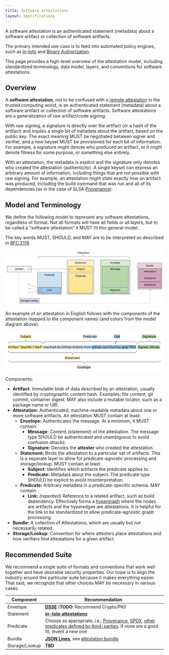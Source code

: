 ```yaml
---
title: Software attestations
layout: specifications
---
```


<div class="subtitle">

A software attestation is an authenticated statement (metadata) about a
software artifact or collection of software artifacts.

The primary intended use case is to feed into automated policy engines, such as
[in-toto] and [Binary Authorization].

</div>

This page provides a high-level overview of the attestation model, including
standardized terminology, data model, layers, and conventions for software
attestations.

## Overview

A **software attestation**, not to be confused with a [remote attestation] in
the trusted computing world, is an authenticated statement (metadata) about a
software artifact or collection of software artifacts. Software attestations
are a generalization of raw artifact/code signing.

With raw signing, a signature is directly over the artifact (or a hash of the
artifact) and *implies* a single bit of metadata about the artifact, based on
the public key. The exact meaning MUST be negotiated between signer and
verifier, and a new keyset MUST be provisioned for each bit of information. For
example, a signature might denote who produced an artifact, or it might denote
fitness for some purpose, or something else entirely.

With an attestation, the metadata is *explicit* and the signature only denotes
who created the attestation (authenticity). A single keyset can express an
arbitrary amount of information, including things that are not possible with
raw signing. For example, an attestation might state exactly how an artifact
was produced, including the build command that was run and all of its
dependencies (as in the case of SLSA [Provenance]).

## Model and Terminology

We define the following model to represent any software attestations, regardless
of format. Not all formats will have all fields or all layers, but to be called
a "software attestation" it MUST fit this general model.

The key words MUST, SHOULD, and MAY are to be interpreted as described in
[RFC 2119].

![Attestation model diagram](images/attestation_layers.svg)

An example of an attestation in English follows with the components of the
attestation mapped to the component names (and colors from the model diagram above):

![Attestation model to English mapping](images/attestation_example_english.svg)

Components:

-   **Artifact:** Immutable blob of data described by an attestation, usually
    identified by cryptographic content hash. Examples: file content, git
    commit, container digest. MAY also include a mutable locator, such as
    a package name or URI.
-   **Attestation:** Authenticated, machine-readable metadata about one or more
    software artifacts. An attestation MUST contain at least:
    -   **Envelope:** Authenticates the message. At a minimum, it MUST contain:
        -   **Message:** Content (statement) of the attestation. The message
            type SHOULD be authenticated and unambiguous to avoid confusion
            attacks.
        -   **Signature:** Denotes the **attester** who created the attestation.
    -   **Statement:** Binds the attestation to a particular set of artifacts.
        This is a separate layer to allow for predicate-agnostic processing
        and storage/lookup. MUST contain at least:
        -   **Subject:** Identifies which artifacts the predicate applies to.
        -   **Predicate:** Metadata about the subject. The predicate type SHOULD
            be explicit to avoid misinterpretation.
    -   **Predicate:** Arbitrary metadata in a predicate-specific schema. MAY
        contain:
        -   **Link:** *(repeated)* Reference to a related artifact, such as
            build dependency. Effectively forms a [hypergraph] where the
            nodes are artifacts and the hyperedges are attestations. It is
            helpful for the link to be standardized to allow predicate-agnostic
            graph processing.
-   **Bundle:** A collection of Attestations, which are usually but not
    necessarily related.
-   **Storage/Lookup:** Convention for where attesters place attestations and
    how verifiers find attestations for a given artifact.

## Recommended Suite

We recommend a single suite of formats and conventions that work well together
and have desirable security properties. Our hope is to align the industry around
this particular suite because it makes everything easier. That said, we
recognize that other choices MAY be necessary in various cases.

| Component | Recommendation |
| --- | --- |
| Envelope | **[DSSE]** (**TODO**: Recommend Crypto/PKI) |
| Statement | **[in-toto attestations]** |
| Predicate | Choose as appropriate, i.e.; [Provenance], [SPDX], [other predicates defined by third-parties]. If none are a good fit, invent a new one |
| Bundle | **[JSON Lines]**, see [attestation bundle] |
| Storage/Lookup | **TBD** |

[attestation bundle]: https://github.com/in-toto/attestation/blob/main/spec/v0.1.0/bundle.md
[Binary Authorization]: https://cloud.google.com/binary-authorization
[DSSE]: https://github.com/secure-systems-lab/dsse/
[hypergraph]: https://en.wikipedia.org/wiki/Hypergraph
[in-toto]: https://in-toto.io
[in-toto attestations]: https://github.com/in-toto/attestation/
[JSON Lines]: https://jsonlines.org/
[other predicates defined by third-parties]: https://github.com/in-toto/attestation/issues/98
[Provenance]: /provenance
[remote attestation]: https://en.wikipedia.org/wiki/Trusted_Computing#Remote_attestation
[RFC 2119]: https://tools.ietf.org/html/rfc2119
[sigstore/cosign]: https://github.com/sigstore/cosign
[SPDX]: https://github.com/in-toto/attestation/blob/main/spec/predicates/spdx.md
